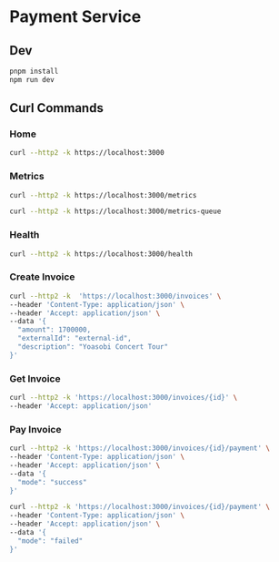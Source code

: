 # Payment Service

## Dev

```bash
pnpm install
npm run dev
```

## Curl Commands

### Home

```bash
curl --http2 -k https://localhost:3000
```

### Metrics

```bash
curl --http2 -k https://localhost:3000/metrics
```

```bash
curl --http2 -k https://localhost:3000/metrics-queue
```

### Health

```bash
curl --http2 -k https://localhost:3000/health
```

### Create Invoice

```bash
curl --http2 -k  'https://localhost:3000/invoices' \
--header 'Content-Type: application/json' \
--header 'Accept: application/json' \
--data '{
  "amount": 1700000,
  "externalId": "external-id",
  "description": "Yoasobi Concert Tour"
}'
```

### Get Invoice

```bash
curl --http2 -k 'https://localhost:3000/invoices/{id}' \
--header 'Accept: application/json'
```

### Pay Invoice

```bash
curl --http2 -k 'https://localhost:3000/invoices/{id}/payment' \
--header 'Content-Type: application/json' \
--header 'Accept: application/json' \
--data '{
  "mode": "success"
}'
```

```bash
curl --http2 -k 'https://localhost:3000/invoices/{id}/payment' \
--header 'Content-Type: application/json' \
--header 'Accept: application/json' \
--data '{
  "mode": "failed"
}'
```

